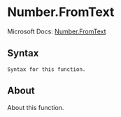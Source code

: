 # Number.FromText

Microsoft Docs: [Number.FromText](https://docs.microsoft.com/en-us/powerquery-m/number-fromtext)

## Syntax

```
Syntax for this function.
```

## About

About this function.

